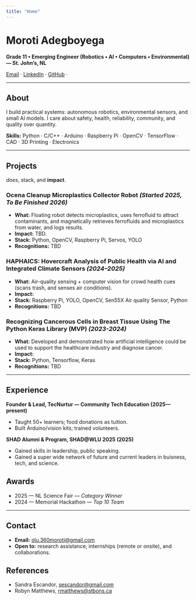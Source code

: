 ```yaml
---
title: "Home"
---
```


# Moroti Adegboyega
**Grade 11 • Emerging Engineer (Robotics • AI • Computers • Environmental) — St. John’s, NL**

[Email](olu.360moroti@gmail.com) ·
[LinkedIn](https://www.linkedin.com/in/moroti-adegboyega-a35527313/) ·
[GitHub](https://github.com/OlumorotiAdegboyega) ·

---

## About
I build practical systems: autonomous robotics, environmental sensors, and small AI models. I care about safety, health, reliability, community, and quality over quantity.

**Skills:** Python · C/C++ · Arduino · Raspberry Pi · OpenCV · TensorFlow · CAD · 3D Printing · Electronics

---

## Projects
 *does*, stack, and **impact**.

### Ocena Cleanup Microplastics Collector Robot *(Started 2025, To Be Finished 2026)*
- **What:** Floating robot detects microplastics, uses ferrofluid to attract contaminants, and magnetically retrieves ferrofluids and microplastics from water, and logs results.  
- **Impact:** TBD.  
- **Stack:** Python, OpenCV, Raspberry Pi, Servos, YOLO
- **Recognitions:** TBD 

### HAPHAICS: Hovercraft Analysis of Public Health via AI and Integrated Climate Sensors *(2024–2025)*
- **What:** Air-quality sensing + computer vision for crowd health cues (scans trash, and senses air conditions).  
- **Impact:**   
- **Stack:** Raspberry Pi, YOLO, OpenCV, Sen55X Air quality Sensor, Python
- **Recognitions:** TBD 

### Recognizing Cancerous Cells in Breast Tissue Using The Python Keras Library (MVP) *(2023-2024)*
- **What:** Developed and demonstrated how artificial intelligence could be used to support the healthcare industry and diagnose cancer.  
- **Impact:** 
- **Stack:** Python, Tensorflow, Keras
- **Recognitions:** TBD 

---

## Experience
**Founder & Lead, TecNurtur — Community Tech Education (2025—present)**  
- Taught 50+ learners; food donations as tuition.  
- Built Arduino/vision kits; trained volunteers.

**SHAD Alumni & Program, SHAD@WLU 2025 (2025)**  
- Gained skills in leadership, public speaking.
- Gained a super wide network of future and current leaders in buisness, tech, and science.

## Awards
- 2025 — NL Science Fair — *Category Winner*  
- 2024 — Memorial Hackathon — *Top 10 Team*  

---

## Contact
- **Email:** olu.360moroti@gmail.com  
- **Open to:** research assistance, internships (remote or onsite), and collaborations.


## References
- Sandra Escandor, sescandor@gmail.com
- Robyn Matthews, rmatthews@stbons.ca
